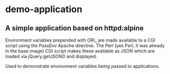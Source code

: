 # demo-application

## A simple application based on httpd:alpine

Environment variables prepended with ORI_ are made available to a CGI script using the PassEnv Apache directive. The Perl (yes Perl, it was already in the base image) CGI script makes these available as JSON which are loaded via jQuery.getJSON() and displayed.

Used to demonstrate environment variables being passed to applications.
